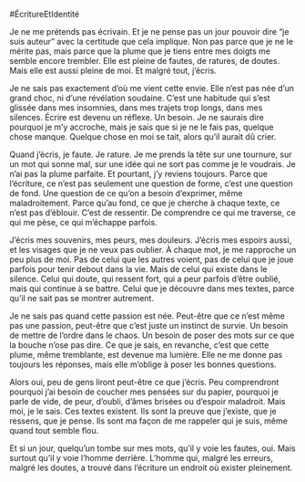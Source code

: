 #ÉcritureEtIdentité

Je ne me prétends pas écrivain. Et je ne pense pas un jour pouvoir dire “je suis auteur” avec la certitude que cela implique. Non pas parce que je ne le mérite pas, mais parce que la plume que je tiens entre mes doigts me semble encore trembler. Elle est pleine de fautes, de ratures, de doutes. Mais elle est aussi pleine de moi. Et malgré tout, j’écris.

Je ne sais pas exactement d’où me vient cette envie. Elle n’est pas née d’un grand choc, ni d’une révélation soudaine. C’est une habitude qui s’est glissée dans mes insomnies, dans mes trajets trop longs, dans mes silences. Écrire est devenu un réflexe. Un besoin. Je ne saurais dire pourquoi je m’y accroche, mais je sais que si je ne le fais pas, quelque chose manque. Quelque chose en moi se tait, alors qu’il aurait dû crier.

Quand j’écris, je faute. Je rature. Je me prends la tête sur une tournure, sur un mot qui sonne mal, sur une idée qui ne sort pas comme je le voudrais. Je n’ai pas la plume parfaite. Et pourtant, j’y reviens toujours. Parce que l’écriture, ce n’est pas seulement une question de forme, c’est une question de fond. Une question de ce qu’on a besoin d’exprimer, même maladroitement. Parce qu’au fond, ce que je cherche à chaque texte, ce n’est pas d’éblouir. C’est de ressentir. De comprendre ce qui me traverse, ce qui me pèse, ce qui m’échappe parfois.

J’écris mes souvenirs, mes peurs, mes douleurs. J’écris mes espoirs aussi, et les visages que je ne veux pas oublier. À chaque mot, je me rapproche un peu plus de moi. Pas de celui que les autres voient, pas de celui que je joue parfois pour tenir debout dans la vie. Mais de celui qui existe dans le silence. Celui qui doute, qui ressent fort, qui a peur parfois d’être oublié, mais qui continue à se battre. Celui que je découvre dans mes textes, parce qu’il ne sait pas se montrer autrement.

Je ne sais pas quand cette passion est née. Peut-être que ce n’est même pas une passion, peut-être que c’est juste un instinct de survie. Un besoin de mettre de l’ordre dans le chaos. Un besoin de poser des mots sur ce que la bouche n’ose pas dire. Ce que je sais, en revanche, c’est que cette plume, même tremblante, est devenue ma lumière. Elle ne me donne pas toujours les réponses, mais elle m’oblige à poser les bonnes questions.

Alors oui, peu de gens liront peut-être ce que j’écris. Peu comprendront pourquoi j’ai besoin de coucher mes pensées sur du papier, pourquoi je parle de vide, de peur, d’oubli, d’âmes brisées ou d’espoir maladroit. Mais moi, je le sais. Ces textes existent. Ils sont la preuve que j’existe, que je ressens, que je pense. Ils sont ma façon de me rappeler qui je suis, même quand tout semble flou.

Et si un jour, quelqu’un tombe sur mes mots, qu’il y voie les fautes, oui. Mais surtout qu’il y voie l’homme derrière. L’homme qui, malgré les erreurs, malgré les doutes, a trouvé dans l’écriture un endroit où exister pleinement.
